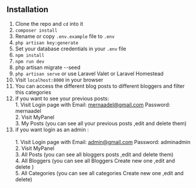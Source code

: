 ## Installation
1. Clone the repo and `cd` into it
2. `composer install`
3. Rename or copy `.env.example` file to `.env`
4. `php artisan key:generate`
5. Set your database credentials in your `.env` file
6. `npm install`
7. `npm run dev`
8. php artisan migrate --seed
9. `php artisan serve` or use Laravel Valet or Laravel Homestead
10. Visit `localhost:8000` in your browser
11. You can access the different blog posts to different bloggers and filter this categories
12. if you want to see your previous posts:<br>
              1. Visit Login page with Email: mernaadel@gmail.com Password: mernaadel <br>
              2. Visit MyPanel <br>
              3. My Posts (you can see all your previous posts ,edit and delete them) <br>
13. if you want login as an admin : <br>           
              1. Visit Login page with Email: admin@gmail.com Password: adminadmin <br>
              2. Visit MyPanel <br>
              3. All Posts (you can see all bloggers posts ,edit and delete them) <br>
              4. All Bloggers (you can see all Bloggers Create new one ,edit and delete ) <br>
              5. All Categories (you can see all categories Create new one ,edit and delete)
  
